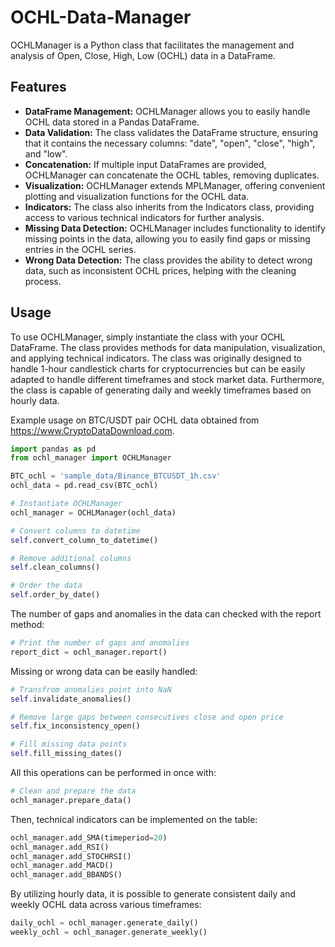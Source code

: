 # OCHL-Data-Manager  

OCHLManager is a Python class that facilitates the management and analysis of Open, Close, High, Low (OCHL) data in a DataFrame.

## Features

- **DataFrame Management:** OCHLManager allows you to easily handle OCHL data stored in a Pandas DataFrame.
- **Data Validation:** The class validates the DataFrame structure, ensuring that it contains the necessary columns: "date", "open", "close", "high", and "low".
- **Concatenation:** If multiple input DataFrames are provided, OCHLManager can concatenate the OCHL tables, removing duplicates.
- **Visualization:** OCHLManager extends MPLManager, offering convenient plotting and visualization functions for the OCHL data.
- **Indicators:** The class also inherits from the Indicators class, providing access to various technical indicators for further analysis.
- **Missing Data Detection:** OCHLManager includes functionality to identify missing points in the data, allowing you to easily find gaps or missing entries in the OCHL series.
- **Wrong Data Detection:** The class provides the ability to detect wrong data, such as inconsistent OCHL prices, helping with the cleaning process.
  
## Usage

To use OCHLManager, simply instantiate the class with your OCHL DataFrame. The class provides methods for data manipulation, visualization, and applying technical indicators.
The class was originally designed to handle 1-hour candlestick charts for cryptocurrencies but can be easily adapted to handle different timeframes and stock market data. Furthermore, the class is capable of generating daily and weekly timeframes based on hourly data.

Example usage on BTC/USDT pair OCHL data obtained from https://www.CryptoDataDownload.com.

```python
import pandas as pd
from ochl_manager import OCHLManager

BTC_ochl = 'sample_data/Binance_BTCUSDT_1h.csv'
ochl_data = pd.read_csv(BTC_ochl)

# Instantiate OCHLManager
ochl_manager = OCHLManager(ochl_data)

# Convert columns to datetime
self.convert_column_to_datetime()

# Remove additional columns
self.clean_columns()

# Order the data
self.order_by_date()
```
The number of gaps and anomalies in the data can checked with the report method:
```python
# Print the number of gaps and anomalies
report_dict = ochl_manager.report()
```
Missing or wrong data can be easily handled:
```python
# Transfrom anomalies point into NaN
self.invalidate_anomalies()

# Remove large gaps between consecutives close and open price
self.fix_inconsistency_open()

# Fill missing data points
self.fill_missing_dates()
```
All this operations can be performed in once with:
```python
# Clean and prepare the data
ochl_manager.prepare_data()
```
Then, technical indicators can be implemented on the table:
```python
ochl_manager.add_SMA(timeperiod=20)
ochl_manager.add_RSI()
ochl_manager.add_STOCHRSI()
ochl_manager.add_MACD()
ochl_manager.add_BBANDS()
```
By utilizing hourly data, it is possible to generate consistent daily and weekly OCHL data across various timeframes:
```python
daily_ochl = ochl_manager.generate_daily()
weekly_ochl = ochl_manager.generate_weekly()
```




